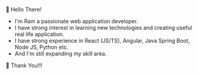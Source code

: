 👋 Hello There!

- I'm Ram a passionate web application developer.
- I have strong interest in learning new technologies and creating useful real life application.
- I have strong experience in React (JS/TS), Angular, Java Spring Boot, Node JS, Python etc.
- And I'm still expanding my skill area.

🤝 Thank You!!!
